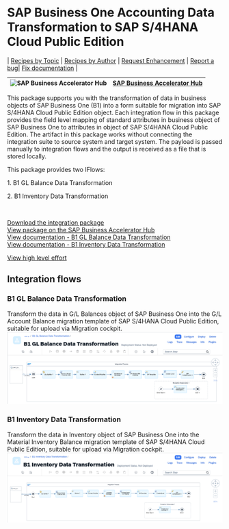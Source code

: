 # SAP Business One Accounting Data Transformation to SAP S/4HANA Cloud Public Edition

\| [Recipes by Topic](../../readme.md ) \| [Recipes by Author](../../author.md ) \| [Request Enhancement](https://github.com/SAP-samples/cloud-integration-flow/issues/new?assignees=&labels=Recipe%20Fix,enhancement&template=recipe-request.md&title=Improve%20Enabling%20Exactly%20Once%20in%20Order%20via%20Cloud%20Integration) \| [Report a bug](https://github.com/SAP-samples/cloud-integration-flow/issues/new?assignees=&labels=Recipe%20Fix,bug&template=bug_report.md&title=Issue%20with%20Enabling%20Exactly%20Once%20in%20Order%20via%20Cloud%20Integration)\| [Fix documentation](https://github.com/SAP-samples/cloud-integration-flow/issues/new?assignees=&labels=Recipe%20Fix,documentation&template=bug_report.md&title=Docu%20fix%20Enabling%20Exactly%20Once%20in%20Order%20via%20Cloud%20Integration) \| 

 ![SAP Business Accelerator Hub](https://github.com/SAPAPIBusinessHub.png?size=50 ) | [SAP Business Accelerator Hub](https://api.sap.com/allcommunity) | 
 ----|----| 

<p>This package supports you with the transformation of data in business objects of SAP Business One (B1) into a form suitable for migration into SAP S/4HANA Cloud Public Edition object. Each integration flow in this package provides the field level mapping of standard attributes in business object of SAP Business One to attributes in object of SAP S/4HANA Cloud Public Edition. The artifact in this package works without connecting the integration suite to source system and target system. The payload is passed manually to integration flows and the output is received as a file that is stored locally.</p>
<p>This package provides two IFlows:</p>
<p>1. B1 GL Balance Data Transformation&nbsp;</p>
<p>2. B1 Inventory Data Transformation&nbsp;</p>
<p>&nbsp;</p>

[Download the integration package](SAPBusinessOneAccountingDataTransformationtoSAPS4HANACloudPublicEdition.zip)\
[View package on the SAP Business Accelerator Hub](https://api.sap.com/package/SAPBusinessOneAccountingDataTransformationtoSAPS4HANACloudPublicEdition)\
[View documentation - B1 GL Balance Data Transformation](ConfigurationGuide-B1GLBalanceDataTransformation.pdf)\
[View documentation - B1 Inventory Data Transformation](ConfigurationGuide-B1InventoryDataTransformation.pdf)


[View high level effort](effort.md)

## Integration flows
### B1 GL Balance Data Transformation
Transform the data in G/L Balances object of SAP Business One into the G/L Account Balance migration template of SAP S/4HANA Cloud Public Edition, suitable for upload via Migration cockpit. \
 ![input-image](B1_GL_Balance_Data_Transformation.png)
 ### B1 Inventory Data Transformation
Transform the data in Inventory object of SAP Business One into the Material Inventory Balance migration template of SAP S/4HANA Cloud Public Edition, suitable for upload via Migration cockpit. \
 ![input-image](B1_Inventory_Data_Transformation.png)
